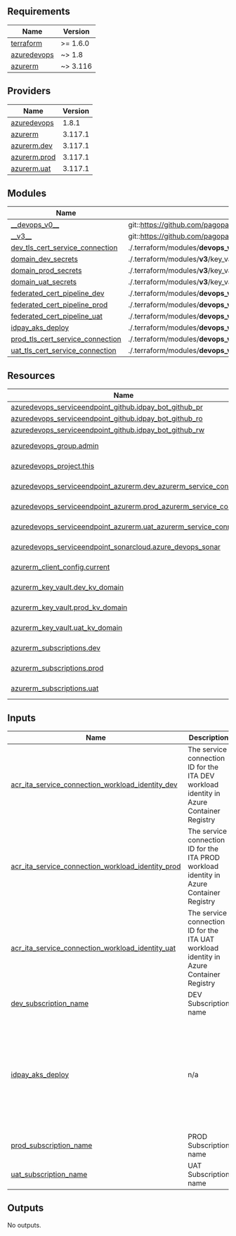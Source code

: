 <!-- BEGIN_TF_DOCS -->
## Requirements

| Name | Version |
|------|---------|
| <a name="requirement_terraform"></a> [terraform](#requirement\_terraform) | >= 1.6.0 |
| <a name="requirement_azuredevops"></a> [azuredevops](#requirement\_azuredevops) | ~> 1.8 |
| <a name="requirement_azurerm"></a> [azurerm](#requirement\_azurerm) | ~> 3.116 |

## Providers

| Name | Version |
|------|---------|
| <a name="provider_azuredevops"></a> [azuredevops](#provider\_azuredevops) | 1.8.1 |
| <a name="provider_azurerm"></a> [azurerm](#provider\_azurerm) | 3.117.1 |
| <a name="provider_azurerm.dev"></a> [azurerm.dev](#provider\_azurerm.dev) | 3.117.1 |
| <a name="provider_azurerm.prod"></a> [azurerm.prod](#provider\_azurerm.prod) | 3.117.1 |
| <a name="provider_azurerm.uat"></a> [azurerm.uat](#provider\_azurerm.uat) | 3.117.1 |

## Modules

| Name | Source | Version |
|------|--------|---------|
| <a name="module___devops_v0__"></a> [\_\_devops\_v0\_\_](#module\_\_\_devops\_v0\_\_) | git::https://github.com/pagopa/azuredevops-tf-modules.git | 2e3b3d1e6616d9485bc6356d87b3319da3895fc2 |
| <a name="module___v3__"></a> [\_\_v3\_\_](#module\_\_\_v3\_\_) | git::https://github.com/pagopa/terraform-azurerm-v3.git | a88c6d99ec3871db7de57db4280422b02db3e4f0 |
| <a name="module_dev_tls_cert_service_connection"></a> [dev\_tls\_cert\_service\_connection](#module\_dev\_tls\_cert\_service\_connection) | ./.terraform/modules/__devops_v0__/workflow_tls_cert_service_connection | n/a |
| <a name="module_domain_dev_secrets"></a> [domain\_dev\_secrets](#module\_domain\_dev\_secrets) | ./.terraform/modules/__v3__/key_vault_secrets_query | n/a |
| <a name="module_domain_prod_secrets"></a> [domain\_prod\_secrets](#module\_domain\_prod\_secrets) | ./.terraform/modules/__v3__/key_vault_secrets_query | n/a |
| <a name="module_domain_uat_secrets"></a> [domain\_uat\_secrets](#module\_domain\_uat\_secrets) | ./.terraform/modules/__v3__/key_vault_secrets_query | n/a |
| <a name="module_federated_cert_pipeline_dev"></a> [federated\_cert\_pipeline\_dev](#module\_federated\_cert\_pipeline\_dev) | ./.terraform/modules/__devops_v0__/azuredevops_build_definition_tls_cert_federated | n/a |
| <a name="module_federated_cert_pipeline_prod"></a> [federated\_cert\_pipeline\_prod](#module\_federated\_cert\_pipeline\_prod) | ./.terraform/modules/__devops_v0__/azuredevops_build_definition_tls_cert_federated | n/a |
| <a name="module_federated_cert_pipeline_uat"></a> [federated\_cert\_pipeline\_uat](#module\_federated\_cert\_pipeline\_uat) | ./.terraform/modules/__devops_v0__/azuredevops_build_definition_tls_cert_federated | n/a |
| <a name="module_idpay_aks_deploy"></a> [idpay\_aks\_deploy](#module\_idpay\_aks\_deploy) | ./.terraform/modules/__devops_v0__/azuredevops_build_definition_generic | n/a |
| <a name="module_prod_tls_cert_service_connection"></a> [prod\_tls\_cert\_service\_connection](#module\_prod\_tls\_cert\_service\_connection) | ./.terraform/modules/__devops_v0__/workflow_tls_cert_service_connection | n/a |
| <a name="module_uat_tls_cert_service_connection"></a> [uat\_tls\_cert\_service\_connection](#module\_uat\_tls\_cert\_service\_connection) | ./.terraform/modules/__devops_v0__/workflow_tls_cert_service_connection | n/a |

## Resources

| Name | Type |
|------|------|
| [azuredevops_serviceendpoint_github.idpay_bot_github_pr](https://registry.terraform.io/providers/microsoft/azuredevops/latest/docs/resources/serviceendpoint_github) | resource |
| [azuredevops_serviceendpoint_github.idpay_bot_github_ro](https://registry.terraform.io/providers/microsoft/azuredevops/latest/docs/resources/serviceendpoint_github) | resource |
| [azuredevops_serviceendpoint_github.idpay_bot_github_rw](https://registry.terraform.io/providers/microsoft/azuredevops/latest/docs/resources/serviceendpoint_github) | resource |
| [azuredevops_group.admin](https://registry.terraform.io/providers/microsoft/azuredevops/latest/docs/data-sources/group) | data source |
| [azuredevops_project.this](https://registry.terraform.io/providers/microsoft/azuredevops/latest/docs/data-sources/project) | data source |
| [azuredevops_serviceendpoint_azurerm.dev_azurerm_service_conn](https://registry.terraform.io/providers/microsoft/azuredevops/latest/docs/data-sources/serviceendpoint_azurerm) | data source |
| [azuredevops_serviceendpoint_azurerm.prod_azurerm_service_conn](https://registry.terraform.io/providers/microsoft/azuredevops/latest/docs/data-sources/serviceendpoint_azurerm) | data source |
| [azuredevops_serviceendpoint_azurerm.uat_azurerm_service_conn](https://registry.terraform.io/providers/microsoft/azuredevops/latest/docs/data-sources/serviceendpoint_azurerm) | data source |
| [azuredevops_serviceendpoint_sonarcloud.azure_devops_sonar](https://registry.terraform.io/providers/microsoft/azuredevops/latest/docs/data-sources/serviceendpoint_sonarcloud) | data source |
| [azurerm_client_config.current](https://registry.terraform.io/providers/hashicorp/azurerm/latest/docs/data-sources/client_config) | data source |
| [azurerm_key_vault.dev_kv_domain](https://registry.terraform.io/providers/hashicorp/azurerm/latest/docs/data-sources/key_vault) | data source |
| [azurerm_key_vault.prod_kv_domain](https://registry.terraform.io/providers/hashicorp/azurerm/latest/docs/data-sources/key_vault) | data source |
| [azurerm_key_vault.uat_kv_domain](https://registry.terraform.io/providers/hashicorp/azurerm/latest/docs/data-sources/key_vault) | data source |
| [azurerm_subscriptions.dev](https://registry.terraform.io/providers/hashicorp/azurerm/latest/docs/data-sources/subscriptions) | data source |
| [azurerm_subscriptions.prod](https://registry.terraform.io/providers/hashicorp/azurerm/latest/docs/data-sources/subscriptions) | data source |
| [azurerm_subscriptions.uat](https://registry.terraform.io/providers/hashicorp/azurerm/latest/docs/data-sources/subscriptions) | data source |

## Inputs

| Name | Description | Type | Default | Required |
|------|-------------|------|---------|:--------:|
| <a name="input_acr_ita_service_connection_workload_identity_dev"></a> [acr\_ita\_service\_connection\_workload\_identity\_dev](#input\_acr\_ita\_service\_connection\_workload\_identity\_dev) | The service connection ID for the ITA DEV workload identity in Azure Container Registry | `string` | `""` | no |
| <a name="input_acr_ita_service_connection_workload_identity_prod"></a> [acr\_ita\_service\_connection\_workload\_identity\_prod](#input\_acr\_ita\_service\_connection\_workload\_identity\_prod) | The service connection ID for the ITA PROD workload identity in Azure Container Registry | `string` | `""` | no |
| <a name="input_acr_ita_service_connection_workload_identity_uat"></a> [acr\_ita\_service\_connection\_workload\_identity\_uat](#input\_acr\_ita\_service\_connection\_workload\_identity\_uat) | The service connection ID for the ITA UAT workload identity in Azure Container Registry | `string` | `""` | no |
| <a name="input_dev_subscription_name"></a> [dev\_subscription\_name](#input\_dev\_subscription\_name) | DEV Subscription name | `string` | n/a | yes |
| <a name="input_idpay_aks_deploy"></a> [idpay\_aks\_deploy](#input\_idpay\_aks\_deploy) | n/a | `map` | <pre>{<br/>  "pipeline": {<br/>    "name": "idpay-deploy-aks",<br/>    "path": "argocd"<br/>  },<br/>  "repository": {<br/>    "branch_name": "refs/heads/main",<br/>    "name": "idpay-deploy-aks",<br/>    "organization": "pagopa",<br/>    "pipelines_path": ".devops"<br/>  }<br/>}</pre> | no |
| <a name="input_prod_subscription_name"></a> [prod\_subscription\_name](#input\_prod\_subscription\_name) | PROD Subscription name | `string` | n/a | yes |
| <a name="input_uat_subscription_name"></a> [uat\_subscription\_name](#input\_uat\_subscription\_name) | UAT Subscription name | `string` | n/a | yes |

## Outputs

No outputs.
<!-- END_TF_DOCS -->
